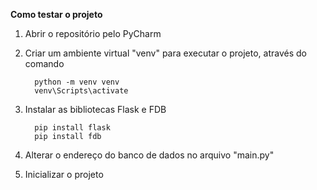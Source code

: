 **Como testar o projeto**

1. Abrir o repositório pelo PyCharm

2. Criar um ambiente virtual "venv" para executar o projeto, através do comando
   ```
     python -m venv venv
     venv\Scripts\activate
   ```

3. Instalar as bibliotecas Flask e FDB
   ```
     pip install flask
     pip install fdb
   ```

4. Alterar o endereço do banco de dados no arquivo "main.py"

5. Inicializar o projeto
